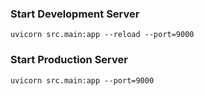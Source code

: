 ### Start Development Server

`uvicorn src.main:app --reload --port=9000`

### Start Production Server

`uvicorn src.main:app --port=9000`
